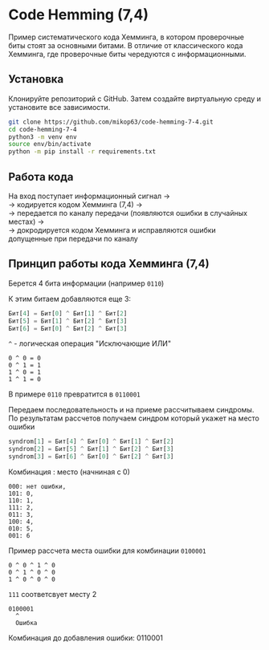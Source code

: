 # Code Hemming (7,4)

Пример систематического кода Хемминга, в котором проверочные биты стоят за основными битами.
В отличие от классического кода Хемминга, где проверочные биты чередуются с информационными.

## Установка

Клонируйте репозиторий с GitHub. Затем создайте виртуальную среду и установите все зависимости.

```bash
git clone https://github.com/mikop63/code-hemming-7-4.git
cd code-hemming-7-4
python3 -m venv env
source env/bin/activate
python -m pip install -r requirements.txt
```

## Работа кода

На вход поступает информационный сигнал -> \
-> кодируется кодом Хемминга (7,4) -> \
-> передается по каналу передачи (появляются ошибки в случайных местах) -> \
-> докродируется кодом Хемминга и исправляются ошибки допущенные при передачи по каналу

## Принцип работы кода Хемминга (7,4)

Берется 4 бита информации (например `0110`)

К этим битаем добавляются еще 3:

```python
Бит[4] = Бит[0] ^ Бит[1] ^ Бит[2]
Бит[5] = Бит[1] ^ Бит[2] ^ Бит[3]
Бит[6] = Бит[0] ^ Бит[2] ^ Бит[3]
```

`^` - логическая операция "Исключающие ИЛИ"

```text
0 ^ 0 = 0
0 ^ 1 = 1
1 ^ 0 = 1
1 ^ 1 = 0 
```

В примере `0110` превратится в `0110001`

Передаем последовательность и на приеме рассчитываем синдромы. По результатам рассчетов получаем синдром
который укажет на место ошибки

```python
syndrom[1] = Бит[4] ^ Бит[0] ^ Бит[1] ^ Бит[2]
syndrom[2] = Бит[5] ^ Бит[1] ^ Бит[2] ^ Бит[3]
syndrom[3] = Бит[6] ^ Бит[0] ^ Бит[2] ^ Бит[3]
```

Комбинация : место (начниная с 0)

```text
000: нет ошибки,
101: 0,
110: 1,
111: 2,
011: 3,
100: 4,
010: 5,
001: 6
```

Пример рассчета места ошибки для комбинации `0100001`

```text
0 ^ 0 ^ 1 ^ 0
0 ^ 1 ^ 0 ^ 0
1 ^ 0 ^ 0 ^ 0
```

`111` соответсвует месту 2

```text
0100001
  ^
  Ошибка
```

Комбинация до добавления ошибки: 0110001
